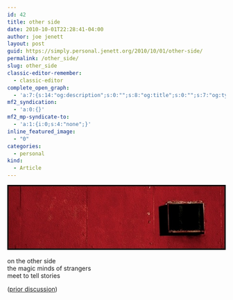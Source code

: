 ```yaml
---
id: 42
title: other side
date: 2010-10-01T22:28:41-04:00
author: joe jenett
layout: post
guid: https://simply.personal.jenett.org/2010/10/01/other-side/
permalink: /other_side/
slug: other_side
classic-editor-remember:
  - classic-editor
complete_open_graph:
  - 'a:7:{s:14:"og:description";s:0:"";s:8:"og:title";s:0:"";s:7:"og:type";s:0:"";s:12:"twitter:card";s:7:"summary";s:15:"twitter:creator";s:0:"";s:19:"twitter:description";s:0:"";s:8:"og:image";s:0:"";}'
mf2_syndication:
  - 'a:0:{}'
mf2_mp-syndicate-to:
  - 'a:1:{i:0;s:4:"none";}'
inline_featured_image:
  - "0"
categories:
  - personal
kind:
  - Article
---
```

<img loading="lazy" src="../images/other_side.jpg" width="550" height="150" alt="other side" />

on the other side  
the magic minds of strangers  
meet to tell stories

([prior discussion](https://disqus.com/home/discussion/jenettsimplypersonal/jenettsimplypersonal_other_side/))